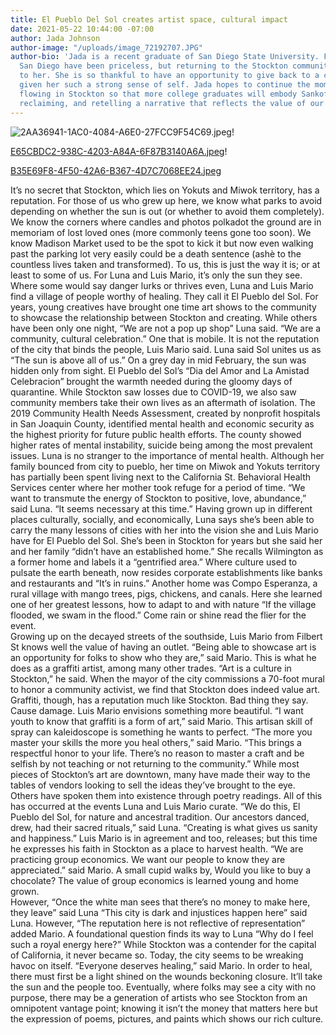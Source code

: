 ```yaml
---
title: El Pueblo Del Sol creates artist space, cultural impact
date: 2021-05-22 10:44:00 -07:00
author: Jada Johnson
author-image: "/uploads/image_72192707.JPG"
author-bio: 'Jada is a recent graduate of San Diego State University. Five years in
  San Diego have been priceless, but returning to the Stockton community means everything
  to her. She is so thankful to have an opportunity to give back to a city that has
  given her such a strong sense of self. Jada hopes to continue the momentum already
  flowing in Stockton so that more college graduates will embody Sankofa – returning,
  reclaiming, and retelling a narrative that reflects the value of our community. '
---
```


![2AA36941-1AC0-4084-A6E0-27FCC9F54C69.jpeg](/uploads/2AA36941-1AC0-4084-A6E0-27FCC9F54C69.jpeg)!

[E65CBDC2-938C-4203-A84A-6F87B3140A6A.jpeg](/uploads/E65CBDC2-938C-4203-A84A-6F87B3140A6A.jpeg)!

[B35E69F8-4F50-42A6-B367-4D7C7068EE24.jpeg](/uploads/B35E69F8-4F50-42A6-B367-4D7C7068EE24.jpeg)

It’s no secret that Stockton, which lies on Yokuts and Miwok territory, has a reputation. For those of us who grew up here, we know what parks to avoid depending on whether the sun is out (or whether to avoid them completely). We know the corners where candles and photos polkadot the ground are in memoriam of lost loved ones (more commonly teens gone too soon). We know Madison Market used to be the spot to kick it but now even walking past the parking lot very easily could be a death sentence (ashè to the countless lives taken and transformed). To us, this is just the way it is; or at least to some of us. 
For Luna and Luis Mario, it’s only the sun they see. Where some would say danger lurks or thrives even, Luna and Luis Mario find a village of people worthy of healing. They call it El Pueblo del Sol. For years, young creatives have brought one time art shows to the community to showcase the relationship between Stockton and creating. While others have been only one night, “We are not a pop up shop” Luna said. “We are a community, cultural celebration.” One that is mobile.
    It is not the reputation of the city that binds the people, Luis Mario said. Luna said Sol unites us as “The sun is above all of us.” On a grey day in mid February, the sun was hidden only from sight. El Pueblo del Sol’s “Dia del Amor and La Amistad Celebracion” brought the warmth needed during the gloomy days of quarantine. While Stockton saw losses due to COVID-19, we also saw community members take their own lives as an aftermath of isolation. 
The 2019 Community Health Needs Assessment, created by nonprofit hospitals in San Joaquin County, identified mental health and economic security as the highest priority for future public health efforts. The county showed higher rates of mental instability, suicide being among the most prevalent issues. Luna is no stranger to the importance of mental health. Although her family bounced from city to pueblo, her time on Miwok and Yokuts territory has partially been spent living next to the California St. Behavioral Health Services center where her mother took refuge for a period of time.
 “We want to transmute the energy of Stockton to positive, love, abundance,” said Luna. “It seems necessary at this time.”
Having grown up in different places culturally, socially, and economically, Luna says she’s been able to carry the many lessons of cities with her into the vision she and Luis Mario have for El Pueblo del Sol. She’s been in Stockton for years but she said her and her family “didn’t have an established home.” She recalls Wilmington as a former home and labels it a “gentrified area.” Where culture used to pulsate the earth beneath, now resides corporate establishments like banks and restaurants and “It’s in ruins.” Another home was Compo Esperanza, a rural village with mango trees, pigs, chickens, and canals. Here she learned one of her greatest lessons, how to adapt to and with nature “If the village flooded, we swam in the flood.” Come rain or shine read the flier for the event.  
Growing up on the decayed streets of the southside, Luis Mario from Filbert St knows well the value of having an outlet. “Being able to showcase art is an opportunity for folks to show who they are,” said Mario. This is what he does as a graffiti artist, among many other trades. “Art is a culture in Stockton,” he said. When the mayor of the city commissions a 70-foot mural to honor a community activist, we find that Stockton does indeed value art. Graffiti, though, has a reputation much like Stockton. Bad thing they say. Cause damage. Luis Mario envisions something more beautiful.
“I want youth to know that graffiti is a form of art,” said Mario. This artisan skill of spray can kaleidoscope is something he wants to perfect. 
“The more you master your skills the more you heal others,” said Mario. “This brings a respectful honor to your life. There’s no reason to master a craft and be selfish by not teaching or not returning to the community.”
While most pieces of Stockton’s art are downtown, many have made their way to the tables of vendors looking to sell the ideas they’ve brought to the eye. Others have spoken them into existence through poetry readings. All of this has occurred at the events Luna and Luis Mario curate. 
“We do this, El Pueblo del Sol, for nature and ancestral tradition. Our ancestors danced, drew, had their sacred rituals,” said Luna. “Creating is what gives us sanity and happiness.” 
Luis Mario is in agreement and too, releases; but this time he expresses his faith in Stockton as a place to harvest health.
“We are practicing group economics. We want our people to know they are appreciated.” said Mario. A small cupid walks by, Would you like to buy a chocolate? The value of group economics is learned young and home grown.  
However,  “Once the white man sees that there’s no money to make here, they leave” said Luna
“This city is dark and injustices happen here” said Luna. However, “The reputation here is not reflective of representation” added Mario. 
A foundational question finds its way to Luna “Why do I feel such a royal energy here?” While Stockton was a contender for the capital of California, it never became so. Today, the city seems to be wreaking havoc on itself. 
“Everyone deserves healing,” said Mario. 
In order to heal, there must first be a light shined on the wounds beckoning closure. It’ll take the sun and the people too. Eventually, where folks may see a city with no purpose, there may be a generation of artists who see Stockton from an omnipotent vantage point; knowing it isn’t the money that matters here but the expression of poems, pictures, and paints which shows our rich culture.  